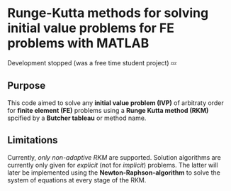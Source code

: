 # Runge-Kutta methods for solving initial value problems for FE problems with MATLAB
Development stopped (was a free time student project) 💤

## Purpose
This code aimed to solve any **initial value problem (IVP)** of arbitraty order for **finite element (FE)** problems using a **Runge Kutta method (RKM)** spcified by a **Butcher tableau** or method name.

## Limitations
Currently, _only non-adaptive RKM_ are supported. Solution algorithms are currently only given for _explicit_ (not for _implicit_) problems. The latter will later be implemented using the **Newton-Raphson-algorithm** to solve the system of equations at every stage of the RKM.
